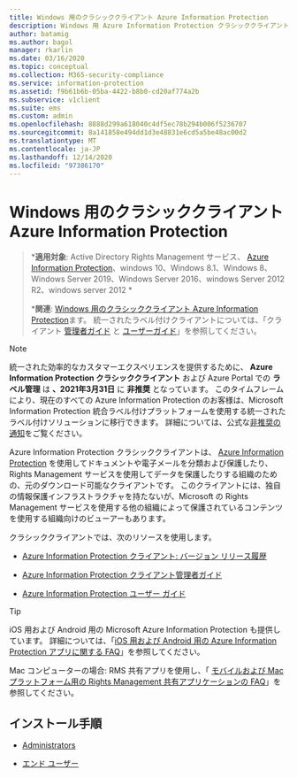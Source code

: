 ```yaml
---
title: Windows 用のクラシッククライアント Azure Information Protection
description: Windows 用 Azure Information Protection クラシッククライアントの情報リソース。
author: batamig
ms.author: bagol
manager: rkarlin
ms.date: 03/16/2020
ms.topic: conceptual
ms.collection: M365-security-compliance
ms.service: information-protection
ms.assetid: f9b61b6b-05ba-4422-b8b0-cd20af774a2b
ms.subservice: v1client
ms.suite: ems
ms.custom: admin
ms.openlocfilehash: 8888d299a618040c4df5ec78b294b006f5236707
ms.sourcegitcommit: 8a141858e494dd1d3e48831e6cd5a5be48ac00d2
ms.translationtype: MT
ms.contentlocale: ja-JP
ms.lasthandoff: 12/14/2020
ms.locfileid: "97386170"
---
```

# <a name="azure-information-protection-classic-client-for-windows"></a>Windows 用のクラシッククライアント Azure Information Protection

>***適用対象**: Active Directory Rights Management サービス、 [Azure Information Protection](https://azure.microsoft.com/pricing/details/information-protection)、windows 10、Windows 8.1、Windows 8、Windows Server 2019、Windows Server 2016、windows Server 2012 R2、windows server 2012 *
>
> ***関連**: [Windows 用のクラシッククライアント Azure Information Protection](../faqs.md#whats-the-difference-between-the-azure-information-protection-classic-and-unified-labeling-clients)ます。 統一されたラベル付けクライアントについては、「クライアント [管理者ガイド](clientv2-admin-guide.md) と [ユーザーガイド](clientv2-user-guide.md)」を参照してください。

>[!NOTE] 
> 統一された効率的なカスタマーエクスペリエンスを提供するために、 **Azure Information Protection クラシッククライアント** および Azure Portal での **ラベル管理** は **、2021年3月31日** に **非推奨** となっています。 このタイムフレームにより、現在のすべての Azure Information Protection のお客様は、Microsoft Information Protection 統合ラベル付けプラットフォームを使用する統一されたラベル付けソリューションに移行できます。 詳細については、公式な[非推奨の通知](https://aka.ms/aipclassicsunset)をご覧ください。

Azure Information Protection クラシッククライアントは、 [Azure Information Protection](../what-is-information-protection.md) を使用してドキュメントや電子メールを分類および保護したり、Rights Management サービスを使用してデータを保護したりする組織のための、元のダウンロード可能なクライアントです。 このクライアントには、独自の情報保護インフラストラクチャを持たないが、Microsoft の Rights Management サービスを使用する他の組織によって保護されているコンテンツを使用する組織向けのビューアーもあります。

クラシッククライアントでは、次のリソースを使用します。

- [Azure Information Protection クライアント: バージョン リリース履歴](client-version-release-history.md)

- [Azure Information Protection クライアント管理者ガイド](client-admin-guide.md)

- [Azure Information Protection ユーザー ガイド](client-user-guide.md)

> [!TIP]
> iOS 用および Android 用の Microsoft Azure Information Protection も提供しています。 詳細については、「[iOS 用および Android 用の Azure Information Protection アプリに関する FAQ](mobile-app-faq.md )」を参照してください。
> 
> Mac コンピューターの場合: RMS 共有アプリを使用し、「 [モバイルおよび Mac プラットフォーム用の Rights Management 共有アプリケーションの FAQ](/previous-versions/msdn10/dn451248(v=msdn.10))」を参照してください。

## <a name="install-instructions"></a>インストール手順

- [Administrators](client-admin-guide-install.md)

- [エンド ユーザー](install-client-app.md)